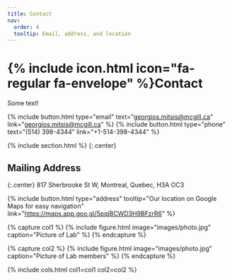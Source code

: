 ```yaml
---
title: Contact
nav:
  order: 4
  tooltip: Email, address, and location
---
```


# {% include icon.html icon="fa-regular fa-envelope" %}Contact
Some text!

{%
  include button.html
  type="email"
  text="georgios.mitsis@mcgill.ca"
  link="georgios.mitsis@mcgill.ca"
%}
{%
  include button.html
  type="phone"
  text="(514) 398-4344"
  link="+1-514-398-4344"
%}



{% include section.html %}
{:.center}
## Mailing Address
{:.center}
817 Sherbrooke St W, Montreal, Quebec, H3A OC3

{%
  include button.html
  type="address"
  tooltip="Our location on Google Maps for easy navigation"
  link="https://maps.app.goo.gl/5pqjBCWD3H9BFzrR6"
%}

{% capture col1 %}
{%
  include figure.html
  image="images/photo.jpg"
  caption="Picture of Lab"
%}
{% endcapture %}

{% capture col2 %}
{%
  include figure.html
  image="images/photo.jpg"
  caption="Picture of Lab members"
%}
{% endcapture %}

{% include cols.html col1=col1 col2=col2 %}

